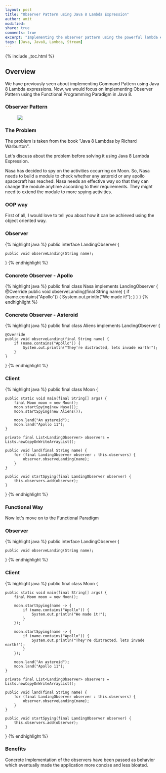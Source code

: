 ```yaml
---
layout: post
title: "Observer Pattern using Java 8 Lambda Expression"
author: amit
modified:
share: true
comments: true
excerpt: "Implementing the observer pattern using the powerful lambda expressions"
tags: [Java, Java8, Lambda, Stream]
---
```


{% include _toc.html %}

## Overview

We have previously seen about implementing Command Pattern using Java 8 Lambda expressions. Now, we would focus on implementing Observer Pattern using the Functional Programming Paradigm in Java 8.

### Observer Pattern

<figure>
	<img src="http://www.uml-diagrams.org/examples/composite-structure-example-observer.png"></a>
</figure>

### The Problem

The problem is taken from the book "Java 8 Lambdas by Richard Warburton".

Let's discuss about the problem before solving it using Java 8 Lambda Expression.

Nasa has decided to spy on the activities occurring on Moon. So, Nasa needs to build a module to check whether any asteroid or any apollo spacecraft has reached. Nasa needs an effective way so that they can change the module anytime according to their requirements. They might need to extend the module to more spying activities.

### OOP way

First of all, I would love to tell you about how it can be achieved using the object oriented way.

### Observer

{% highlight java %}
public interface LandingObserver {

	public void observeLanding(String name);

}
{% endhighlight %}

### Concrete Observer - Apollo

{% highlight java %}
public final class Nasa implements LandingObserver {
	@Override
	public void observeLanding(final String name) {
		if (name.contains("Apollo")) {
			System.out.println("We made it!");
		}
	}
}
{% endhighlight %}

### Concrete Observer - Asteroid

{% highlight java %}
public final class Aliens implements LandingObserver {

	@Override
	public void observeLanding(final String name) {
		if (name.contains("Apollo")) {
			System.out.println("They're distracted, lets invade earth!");
		}
	}

}
{% endhighlight %}

### Client

{% highlight java %}
public final class Moon {

	public static void main(final String[] args) {
		final Moon moon = new Moon();
		moon.startSpying(new Nasa());
		moon.startSpying(new Aliens());

		moon.land("An asteroid");
		moon.land("Apollo 11");
	}

	private final List<LandingObserver> observers = Lists.newCopyOnWriteArrayList();

	public void land(final String name) {
		for (final LandingObserver observer : this.observers) {
			observer.observeLanding(name);
		}
	}

	public void startSpying(final LandingObserver observer) {
		this.observers.add(observer);
	}

}
{% endhighlight %}

### Functional Way

Now let's move on to the Functional Paradigm

### Observer

{% highlight java %}
public interface LandingObserver {

	public void observeLanding(String name);

}
{% endhighlight %}

### Client

{% highlight java %}
public final class Moon {

	public static void main(final String[] args) {
		final Moon moon = new Moon();

		moon.startSpying(name -> {
			if (name.contains("Apollo")) {
				System.out.println("We made it!");
			}
		});

		moon.startSpying(name -> {
			if (name.contains("Apollo")) {
				System.out.println("They're distracted, lets invade earth!");
			}
		});

		moon.land("An asteroid");
		moon.land("Apollo 11");
	}

	private final List<LandingObserver> observers = Lists.newCopyOnWriteArrayList();

	public void land(final String name) {
		for (final LandingObserver observer : this.observers) {
			observer.observeLanding(name);
		}
	}

	public void startSpying(final LandingObserver observer) {
		this.observers.add(observer);
	}

}
{% endhighlight %}

### Benefits

Concrete Implementation of the observers have been passed as behavior which eventually made the application more concise and less bloated.
